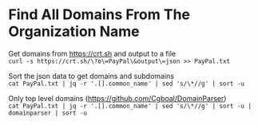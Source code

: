 # Find All Domains From The Organization Name

Get domains from <https://crt.sh> and output to a file  
`curl -s https://crt.sh/\?o\=PayPal\&output\=json >> PayPal.txt`

Sort the json data to get domains and subdomains  
`cat PayPal.txt | jq -r '.[].common_name' | sed 's/\*//g' | sort -u`

Only top level domains (<https://github.com/Cgboal/DomainParser>)  
`cat PayPal.txt | jq -r '.[].common_name' | sed 's/\*//g' | sort -u | domainparser | sort -u`
